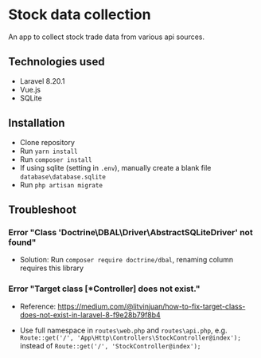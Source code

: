 # Stock data collection

An app to collect stock trade data from various api sources.

## Technologies used

* Laravel 8.20.1
* Vue.js
* SQLite

## Installation

* Clone repository
* Run ```yarn install```
* Run ```composer install```
* If using sqlite (setting in `.env`), manually create a blank file `database\database.sqlite`
* Run ```php artisan migrate```


## Troubleshoot

### Error "Class 'Doctrine\DBAL\Driver\AbstractSQLiteDriver' not found"

* Solution: Run `composer require doctrine/dbal`, renaming column requires this library

### Error "Target class [*Controller] does not exist."

* Reference: https://medium.com/@litvinjuan/how-to-fix-target-class-does-not-exist-in-laravel-8-f9e28b79f8b4

* Use full namespace in `routes\web.php` and `routes\api.php`, e.g. `Route::get('/', 'App\Http\Controllers\StockController@index');` instead of `Route::get('/', 'StockController@index');`